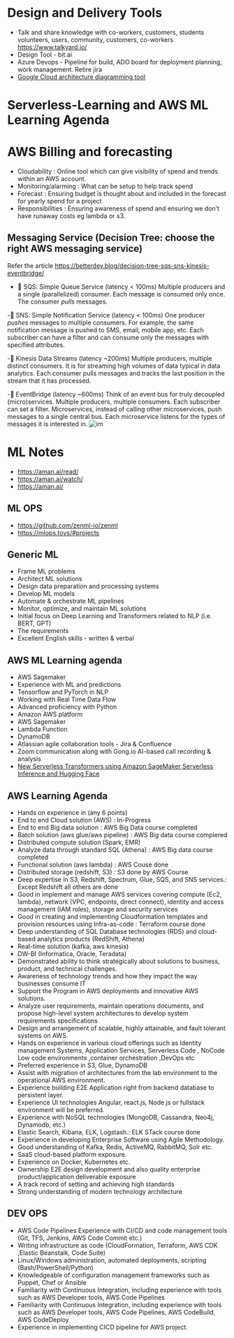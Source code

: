 # Design and Delivery Tools
- Talk and share knowledge with co-workers, customers, students volunteers, users, community, customers, co-workers   https://www.talkyard.io/
- Design Tool - bit.ai
- Azure Devops - Pipeline for build, ADO board for deployment planning, work management. Retire jira
- [Google Cloud architecture diagramming tool](https://cloud.google.com/blog/topics/developers-practitioners/introducing-google-cloud-architecture-diagramming-tool)

# Serverless-Learning and AWS ML Learning Agenda

# AWS Billing and forecasting
- Cloudability : Online tool which can give visibility of spend and trends within an AWS account. 
- Monitoring/alarming : What can be setup to help track spend
- Forecast : Ensuring budget is thought about and included in the forecast for yearly spend for a project
- Responsibilities : Ensuring awareness of spend and ensuring we don’t have runaway costs eg lambda or s3. 

## Messaging Service (Decision Tree: choose the right AWS messaging service)
Refer the article https://betterdev.blog/decision-tree-sqs-sns-kinesis-eventbridge/
- 🔹 SQS: Simple Queue Service (latency < 100ms)
Multiple producers and a single (parallelized) consumer. Each message is consumed only once. The consumer *pulls* messages.

-🔹 SNS: Simple Notification Service (latency < 100ms)
One producer *pushes* messages to multiple consumers. For example, the same notification message is pushed to SMS, email, mobile app, etc. Each subscriber can have a filter and can consume only the messages with specified attributes.

-🔹 Kinesis Data Streams (latency ~200ms)
Multiple producers, multiple distinct consumers. It is for streaming high volumes of data typical in data analytics. Each consumer pulls messages and tracks the last position in the stream that it has processed.

-🔹 EventBridge (latency ~600ms)
Think of an event bus for truly decoupled (micro)services. Multiple producers, multiple consumers. Each subscriber can set a filter. Microservices, instead of calling other microservices, push messages to a single central bus. Each microservice listens for the types of messages it is interested in.
![im](https://media-exp1.licdn.com/dms/image/C5622AQH414IaHI8q1w/feedshare-shrink_2048_1536/0/1650256471047?e=2147483647&v=beta&t=Mmo7vQQ6JjJEu2hhvFYZrxadoFV9JuifaPEC0bchfpo)

# ML Notes
- https://aman.ai/read/
- https://aman.ai/watch/
- https://aman.ai/

## ML OPS
- https://github.com/zenml-io/zenml
- https://mlops.toys/#projects


## Generic ML 
- Frame ML problems
- Architect ML solutions
- Design data preparation and processing systems
- Develop ML models
- Automate & orchestrate ML pipelines
- Monitor, optimize, and maintain ML solutions
- Initial focus on Deep Learning and Transformers related to NLP (i.e. BERT, GPT)
- The requirements
- Excellent English skills - written & verbal

## AWS ML Learning agenda
- AWS Sagemaker
- Experience with ML and predictions
- Tensorflow and PyTorch in NLP
- Working with Real Time Data Flow
- Advanced proficiency with Python
- Amazon AWS platform
- AWS Sagemaker
- Lambda Function
- DynamoDB
- Atlassian agile collaboration tools - Jira & Confluence
- Zoom communication along with Gong.io AI-based call recording & analysis
- [New Serverless Transformers using Amazon SageMaker Serverless Inference and Hugging Face](https://www.philschmid.de/serverless-transformers-sagemaker-huggingface)

## AWS Learning Agenda
- Hands on experience in (any 6 points)
- End to end Cloud solution (AWS)  : In-Progress
- End to end Big data solution : AWS Big Data course completed
- Batch solution (aws glue/aws pipeline) : AWS Big data course complered
- Distributed compute solution (Spark, EMR)
- Analyze data through standard SQL (Athena) : AWS Big data course completed
- Functional solution (aws lambda) : AWS Couse done
- Distributed storage (redshift, S3) : S3 done by AWS Course
- Deep expertise in S3, Redshift, Spectrum, Glue, SQS, and SNS services.: Except Redshift all others are done
- Good in implement and manage AWS services covering compute (Ec2, lambda), network (VPC, endpoints, direct connect), identity and access management (IAM roles), storage and security services
- Good in creating and implementing Cloudformation templates and provision resources using Infra-as-code : Terraform course done
- Deep understanding of SQL Database technologies (RDS) and cloud-based analytics products (RedShift, Athena)
- Real-time solution (kafka, aws kinesis)
- DW-BI (Informatica, Oracle, Teradata)
- Demonstrated ability to think strategically about solutions to business, product, and technical challenges.
- Awareness of technology trends and how they impact the way businesses consume IT
- Support the Program in AWS deployments and innovative AWS solutions.
- Analyze user requirements, maintain operations documents, and propose high-level system architectures to develop system requirements specifications
- Design and arrangement of scalable, highly attainable, and fault tolerant systems on AWS.
-  Hands on experience in various cloud offerings such as Identity management Systems, Application Services, Serverless Code , NoCode Low code environments ,container orchestration ,DevOps etc
-  Preferred experience in S3, Glue, DynamoDB
- Assist with migration of architectures from the lab environment to the operational AWS environment.
- Experience building E2E Application right from backend database to persistent layer.
- Experience UI technologies Angular, react.js, Node.js or fullstack environment will be preferred.
- Experience with NoSQL technologies (MongoDB, Cassandra, Neo4j, Dynamodb, etc.)
- Elastic Search, Kibana, ELK, Logstash.: ELK STack course done
- Experience in developing Enterprise Software using Agile Methodology.
- Good understanding of Kafka, Redis, ActiveMQ, RabbitMQ, Solr etc.
- SaaS cloud-based platform exposure.
- Experience on Docker, Kubernetes etc.
- Ownership E2E design development and also quality enterprise product/application deliverable exposure
- A track record of setting and achieving high standards
- Strong understanding of modern technology architecture


## DEV OPS
- AWS Code Pipelines Experience with CI/CD and code management tools (Git, TFS, Jenkins, AWS Code Commit etc.)
- Writing infrastructure as code (CloudFormation, Terraform, AWS CDK ,Elastic Beanstalk, Code Suite)
- Linux/Windows administration, automated deployments, scripting (Bash/PowerShell/Python)
- Knowledgeable of configuration management frameworks such as Puppet, Chef or Ansible
- Familiarity with Continuous Integration, including experience with tools such as AWS Developer tools, AWS Code Pipelines
- Familiarity with Continuous Integration, including experience with tools such as AWS Developer tools, AWS Code Pipelines, AWS CodeBuild, AWS CodeDeploy
- Experience in implementing CICD pipeline for AWS project.
